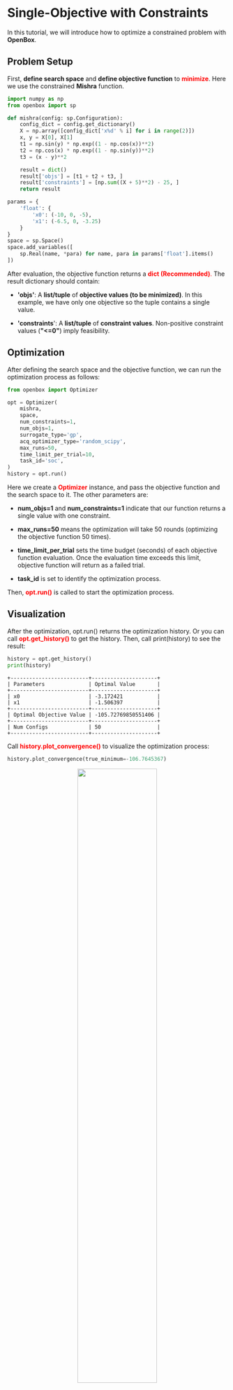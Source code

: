 # Single-Objective with Constraints

In this tutorial, we will introduce how to optimize a constrained problem with **OpenBox**.

## Problem Setup

First, **define search space** and **define objective function**
to <font color=#FF0000>**minimize**</font>. Here we use the constrained **Mishra** function.

```python
import numpy as np
from openbox import sp

def mishra(config: sp.Configuration):
    config_dict = config.get_dictionary()
    X = np.array([config_dict['x%d' % i] for i in range(2)])
    x, y = X[0], X[1]
    t1 = np.sin(y) * np.exp((1 - np.cos(x))**2)
    t2 = np.cos(x) * np.exp((1 - np.sin(y))**2)
    t3 = (x - y)**2

    result = dict()
    result['objs'] = [t1 + t2 + t3, ]
    result['constraints'] = [np.sum((X + 5)**2) - 25, ]
    return result

params = {
    'float': {
        'x0': (-10, 0, -5),
        'x1': (-6.5, 0, -3.25)
    }
}
space = sp.Space()
space.add_variables([
    sp.Real(name, *para) for name, para in params['float'].items()
])
```

After evaluation, the objective function returns a <font color=#FF0000>**dict (Recommended)**.</font>
The result dictionary should contain:

+ **'objs'**: A **list/tuple** of **objective values (to be minimized)**. 
In this example, we have only one objective so the tuple contains a single value.

+ **'constraints**': A **list/tuple** of **constraint values**.
Non-positive constraint values (**"<=0"**) imply feasibility.

## Optimization

After defining the search space and the objective function, we can run the optimization process as follows:

```python
from openbox import Optimizer

opt = Optimizer(
    mishra,
    space,
    num_constraints=1,
    num_objs=1,
    surrogate_type='gp',
    acq_optimizer_type='random_scipy',
    max_runs=50,
    time_limit_per_trial=10,
    task_id='soc',
)
history = opt.run()
```

Here we create a <font color=#FF0000>**Optimizer**</font> instance, and pass the objective function 
and the search space to it. 
The other parameters are:

+ **num_objs=1** and **num_constraints=1** indicate that our function returns a single value with one constraint. 

+ **max_runs=50** means the optimization will take 50 rounds (optimizing the objective function 50 times). 

+ **time_limit_per_trial** sets the time budget (seconds) of each objective function evaluation. Once the 
evaluation time exceeds this limit, objective function will return as a failed trial.

+ **task_id** is set to identify the optimization process.

Then, <font color=#FF0000>**opt.run()**</font> is called to start the optimization process.

## Visualization

After the optimization, opt.run() returns the optimization history. Or you can call 
<font color=#FF0000>**opt.get_history()**</font> to get the history.
Then, call print(history) to see the result:

```python
history = opt.get_history()
print(history)
```

```
+-------------------------+---------------------+
| Parameters              | Optimal Value       |
+-------------------------+---------------------+
| x0                      | -3.172421           |
| x1                      | -1.506397           |
+-------------------------+---------------------+
| Optimal Objective Value | -105.72769850551406 |
+-------------------------+---------------------+
| Num Configs             | 50                  |
+-------------------------+---------------------+
```

Call <font color=#FF0000>**history.plot_convergence()**</font> to visualize the optimization process:

```python
history.plot_convergence(true_minimum=-106.7645367)
```

<p align="center">
<img src="https://raw.githubusercontent.com/thomas-young-2013/open-box/master/docs/imgs/plot_convergence_mishra.png" width="60%">
</p>

